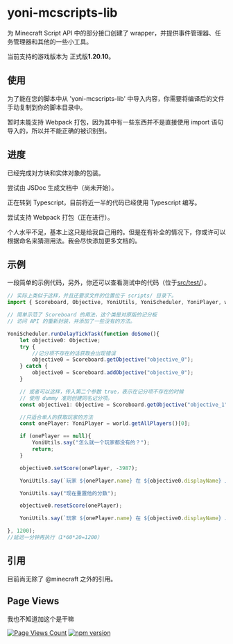 # yoni-mcscripts-lib

为 Minecraft Script API 中的部分接口创建了 wrapper，并提供事件管理器、任务管理器和其他的一些小工具。

当前支持的游戏版本为 正式版**1.20.10**。

## 使用

为了能在您的脚本中从 'yoni-mcscripts-lib' 中导入内容，你需要将编译后的文件手动复制到你的脚本目录中。

暂时未能支持 Webpack 打包，因为其中有一些东西并不是直接使用 import 语句导入的，所以并不能正确的被识别到。

## 进度

已经完成对方块和实体对象的包装。

尝试由 JSDoc 生成文档中（尚未开始）。

正在转到 Typescript，目前将近一半的代码已经使用 Typescript 编写。

尝试支持 Webpack 打包（正在进行）。

个人水平不足，基本上这只是给我自己用的。但是在有补全的情况下，你或许可以根据命名来猜测用法。我会尽快添加更多文档的。

## 示例

一段简单的示例代码，另外，你还可以查看测试中的代码（位于[src/test/](./src/test/)）。

```ts
// 实际上类似于这样，并且还要求文件的位置位于 scripts/ 目录下。
import { Scoreboard, Objective, YoniUtils, YoniScheduler, YoniPlayer, world } from "yoni-mcscripts-lib";

// 简单示范了 Scoreboard 的用法，这个类是对原版的记分板
// 访问 API 的重新封装，并添加了一些没有的方法。

YoniScheduler.runDelayTickTask(function doSome(){
    let objective0: Objective;
    try {
        //记分项不存在的话获取会出现错误
        objective0 = Scoreboard.getObjective("objective_0");
    } catch {
        objective0 = Scoreboard.addObjective("objective_0");
    }

    // 或者可以这样，传入第二个参数 true，表示在记分项不存在的时候
    // 使用 dummy 准则创建同名记分项。
    const objective1: Objective = Scoreboard.getObjective("objective_1", true);

    //只适合单人的获取玩家的方法
    const onePlayer: YoniPlayer = world.getAllPlayers()[0];

    if (onePlayer == null){
        YoniUtils.say("怎么就一个玩家都没有的？");
        return;
    }

    objective0.setScore(onePlayer, -3987);

    YoniUtils.say(`玩家 ${onePlayer.name} 在 ${objective0.displayName} 上的分数为 ${objective0.getScore(onePlayer)}`); //分数为 -3987

    YoniUtils.say("现在重置他的分数");

    objective0.resetScore(onePlayer);

    YoniUtils.say(`玩家 ${onePlayer.name} 在 ${objective0.displayName} 上的分数为 ${objective0.getScore(onePlayer)}`); //分数为 undefined

}, 1200);
//延迟一分钟再执行（1*60*20=1200）

```

## 引用

目前尚无除了 @minecraft 之外的引用。

## Page Views

我也不知道加这个是干嘛

[![Page Views Count](https://badges.toozhao.com/badges/01H306S1JD8VWVQ03QW1EYPR0E/orange.svg)](https://badges.toozhao.com/stats/01H306S1JD8VWVQ03QW1EYPR0E "Get your own page views count badge on badges.toozhao.com")
[![npm version](https://badge.fury.io/js/yoni-mcscripts-lib.svg)](https://badge.fury.io/js/yoni-mcscripts-lib)
